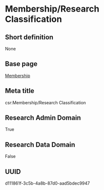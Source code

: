 # Membership/Research Classification
## Short definition
None
## Base page
[Membership](../../Objects/Membership.md)
## Meta title
csr:Membership/Research Classification
## Research Admin Domain
True
## Research Data Domain
False
## UUID
d111861f-3c5b-4a8b-87d0-aad5bdec9947
